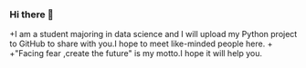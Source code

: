 ### Hi there 👋
+I am a student majoring in data science and I will upload my Python project to GitHub to share with you.I hope to meet like-minded people here. 
+
+"Facing fear ,create the future" is my motto.I hope it will help you.
<!--
**Petalzu/Petalzu** is a ✨ _special_ ✨ repository because its `README.md` (this file) appears on your GitHub profile.

Here are some ideas to get you started:

- 🔭 I’m currently working on ...
- 🌱 I’m currently learning ...
- 👯 I’m looking to collaborate on ...
- 🤔 I’m looking for help with ...
- 💬 Ask me about ...
- 📫 How to reach me: ...
- 😄 Pronouns: ...
- ⚡ Fun fact: ...
-->
